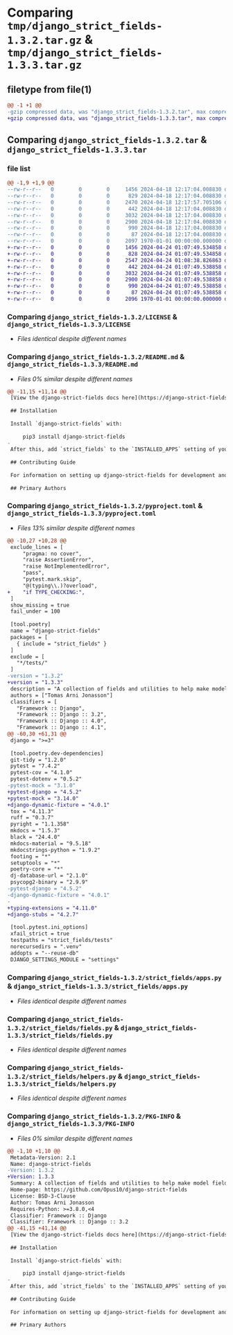 # Comparing `tmp/django_strict_fields-1.3.2.tar.gz` & `tmp/django_strict_fields-1.3.3.tar.gz`

## filetype from file(1)

```diff
@@ -1 +1 @@
-gzip compressed data, was "django_strict_fields-1.3.2.tar", max compression
+gzip compressed data, was "django_strict_fields-1.3.3.tar", max compression
```

## Comparing `django_strict_fields-1.3.2.tar` & `django_strict_fields-1.3.3.tar`

### file list

```diff
@@ -1,9 +1,9 @@
--rw-r--r--   0        0        0     1456 2024-04-18 12:17:04.008830 django_strict_fields-1.3.2/LICENSE
--rw-r--r--   0        0        0      829 2024-04-18 12:17:04.008830 django_strict_fields-1.3.2/README.md
--rw-r--r--   0        0        0     2470 2024-04-18 12:17:57.705106 django_strict_fields-1.3.2/pyproject.toml
--rw-r--r--   0        0        0      442 2024-04-18 12:17:04.008830 django_strict_fields-1.3.2/strict_fields/__init__.py
--rw-r--r--   0        0        0     3032 2024-04-18 12:17:04.008830 django_strict_fields-1.3.2/strict_fields/apps.py
--rw-r--r--   0        0        0     2900 2024-04-18 12:17:04.008830 django_strict_fields-1.3.2/strict_fields/fields.py
--rw-r--r--   0        0        0      990 2024-04-18 12:17:04.008830 django_strict_fields-1.3.2/strict_fields/helpers.py
--rw-r--r--   0        0        0       87 2024-04-18 12:17:04.008830 django_strict_fields-1.3.2/strict_fields/version.py
--rw-r--r--   0        0        0     2097 1970-01-01 00:00:00.000000 django_strict_fields-1.3.2/PKG-INFO
+-rw-r--r--   0        0        0     1456 2024-04-24 01:07:49.534858 django_strict_fields-1.3.3/LICENSE
+-rw-r--r--   0        0        0      828 2024-04-24 01:07:49.534858 django_strict_fields-1.3.3/README.md
+-rw-r--r--   0        0        0     2547 2024-04-24 01:08:38.826863 django_strict_fields-1.3.3/pyproject.toml
+-rw-r--r--   0        0        0      442 2024-04-24 01:07:49.538858 django_strict_fields-1.3.3/strict_fields/__init__.py
+-rw-r--r--   0        0        0     3032 2024-04-24 01:07:49.538858 django_strict_fields-1.3.3/strict_fields/apps.py
+-rw-r--r--   0        0        0     2900 2024-04-24 01:07:49.538858 django_strict_fields-1.3.3/strict_fields/fields.py
+-rw-r--r--   0        0        0      990 2024-04-24 01:07:49.538858 django_strict_fields-1.3.3/strict_fields/helpers.py
+-rw-r--r--   0        0        0       87 2024-04-24 01:07:49.538858 django_strict_fields-1.3.3/strict_fields/version.py
+-rw-r--r--   0        0        0     2096 1970-01-01 00:00:00.000000 django_strict_fields-1.3.3/PKG-INFO
```

### Comparing `django_strict_fields-1.3.2/LICENSE` & `django_strict_fields-1.3.3/LICENSE`

 * *Files identical despite different names*

### Comparing `django_strict_fields-1.3.2/README.md` & `django_strict_fields-1.3.3/README.md`

 * *Files 0% similar despite different names*

```diff
@@ -11,15 +11,14 @@
 [View the django-strict-fields docs here](https://django-strict-fields.readthedocs.io/)
 
 ## Installation
 
 Install `django-strict-fields` with:
 
     pip3 install django-strict-fields
-
 After this, add `strict_fields` to the `INSTALLED_APPS` setting of your Django project.
 
 ## Contributing Guide
 
 For information on setting up django-strict-fields for development and contributing changes, view [CONTRIBUTING.md](CONTRIBUTING.md).
 
 ## Primary Authors
```

### Comparing `django_strict_fields-1.3.2/pyproject.toml` & `django_strict_fields-1.3.3/pyproject.toml`

 * *Files 13% similar despite different names*

```diff
@@ -10,27 +10,28 @@
 exclude_lines = [
     "pragma: no cover",
     "raise AssertionError",
     "raise NotImplementedError",
     "pass",
     "pytest.mark.skip",
     "@(typing\\.)?overload",
+    "if TYPE_CHECKING:",
 ]
 show_missing = true
 fail_under = 100
 
 [tool.poetry]
 name = "django-strict-fields"
 packages = [
   { include = "strict_fields" }
 ]
 exclude = [
   "*/tests/"
 ]
-version = "1.3.2"
+version = "1.3.3"
 description = "A collection of fields and utilities to help make model fields more strict."
 authors = ["Tomas Arni Jonasson"]
 classifiers = [
   "Framework :: Django",
   "Framework :: Django :: 3.2",
   "Framework :: Django :: 4.0",
   "Framework :: Django :: 4.1",
@@ -60,30 +61,31 @@
 django = ">=3"
 
 [tool.poetry.dev-dependencies]
 git-tidy = "1.2.0"
 pytest = "7.4.2"
 pytest-cov = "4.1.0"
 pytest-dotenv = "0.5.2"
-pytest-mock = "3.1.0"
+pytest-django = "4.5.2"
+pytest-mock = "3.14.0"
+django-dynamic-fixture = "4.0.1"
 tox = "4.11.3"
 ruff = "0.3.7"
 pyright = "1.1.358"
 mkdocs = "1.5.3"
 black = "24.4.0"
 mkdocs-material = "9.5.18"
 mkdocstrings-python = "1.9.2"
 footing = "*"
 setuptools = "*"
 poetry-core = "*"
 dj-database-url = "2.1.0"
 psycopg2-binary = "2.9.9"
-pytest-django = "4.5.2"
-django-dynamic-fixture = "4.0.1"
-
+typing-extensions = "4.11.0"
+django-stubs = "4.2.7"
 
 [tool.pytest.ini_options]
 xfail_strict = true
 testpaths = "strict_fields/tests"
 norecursedirs = ".venv"
 addopts = "--reuse-db"
 DJANGO_SETTINGS_MODULE = "settings"
```

### Comparing `django_strict_fields-1.3.2/strict_fields/apps.py` & `django_strict_fields-1.3.3/strict_fields/apps.py`

 * *Files identical despite different names*

### Comparing `django_strict_fields-1.3.2/strict_fields/fields.py` & `django_strict_fields-1.3.3/strict_fields/fields.py`

 * *Files identical despite different names*

### Comparing `django_strict_fields-1.3.2/strict_fields/helpers.py` & `django_strict_fields-1.3.3/strict_fields/helpers.py`

 * *Files identical despite different names*

### Comparing `django_strict_fields-1.3.2/PKG-INFO` & `django_strict_fields-1.3.3/PKG-INFO`

 * *Files 0% similar despite different names*

```diff
@@ -1,10 +1,10 @@
 Metadata-Version: 2.1
 Name: django-strict-fields
-Version: 1.3.2
+Version: 1.3.3
 Summary: A collection of fields and utilities to help make model fields more strict.
 Home-page: https://github.com/Opus10/django-strict-fields
 License: BSD-3-Clause
 Author: Tomas Arni Jonasson
 Requires-Python: >=3.8.0,<4
 Classifier: Framework :: Django
 Classifier: Framework :: Django :: 3.2
@@ -41,15 +41,14 @@
 [View the django-strict-fields docs here](https://django-strict-fields.readthedocs.io/)
 
 ## Installation
 
 Install `django-strict-fields` with:
 
     pip3 install django-strict-fields
-
 After this, add `strict_fields` to the `INSTALLED_APPS` setting of your Django project.
 
 ## Contributing Guide
 
 For information on setting up django-strict-fields for development and contributing changes, view [CONTRIBUTING.md](CONTRIBUTING.md).
 
 ## Primary Authors
```

